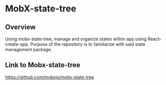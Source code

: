 # MobX-state-tree

## Overview
Using mobx-state-tree, manage and organize states within app using React-create-app.
Purpose of the repository is to familiarize with said state management package.

## Link to Mobx-state-tree
https://github.com/mobxjs/mobx-state-tree

